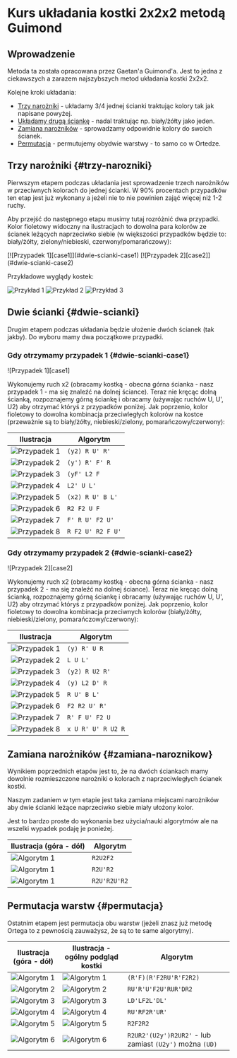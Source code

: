 <!---
title: "Kostka 2x2x2 - układanie metodą Guimond"    
javascripts: [prettytable.js]
-->

[case1]: %site.assets%/images/2x2x2/guimond/4.png ("Przypadek pierwszy")
[case2]: %site.assets%/images/2x2x2/guimond/5.png ("Przypadek drugi")

# Kurs układania kostki 2x2x2 metodą Guimond

## Wprowadzenie

Metoda ta została opracowana przez Gaetan'a Guimond'a. Jest to jedna z ciekawszych a zarazem najszybszych metod układania kostki 2x2x2.

Kolejne kroki układania:

 - [Trzy narożniki](#trzy-narozniki "Trzy narożniki") - układamy 3/4 jednej ścianki traktując kolory tak jak napisane powyżej.
 - [Układamy drugą ściankę](#dwie-scianki "Dwie ścianki") - nadal traktując np. biały/żółty jako jeden.
 - [Zamiana narożników](#zamiana-naroznikow "Zamiana narożników") - sprowadzamy odpowidnie kolory do swoich ścianek.
 - [Permutacja](#permutacja "Permutacja") - permutujemy obydwie warstwy - to samo co w Ortedze.

## Trzy narożniki {#trzy-narozniki}

Pierwszym etapem podczas układania jest sprowadzenie trzech narożników w przeciwnych kolorach do jednej ścianki. W 90% procentach przypadków ten etap jest już wykonany a jeżeli nie to nie powinien zająć więcej niż 1-2 ruchy.

Aby przejść do następnego etapu musimy tutaj rozróżnić dwa przypadki. Kolor fioletowy widoczny na ilustracjach to dowolna para kolorów ze ścianek leżących naprzeciwko siebie (w większości przypadków będzie to: biały/żółty, zielony/niebieski, czerwony/pomarańczowy):

<p markdown=1 class="centered">
    [![Przypadek 1][case1]](#dwie-scianki-case1)
    [![Przypadek 2][case2]](#dwie-scianki-case2)
</p>

Przykładowe wyglądy kostek:

![Przykład 1](%site.assets%/images/2x2x2/guimond/1.png "Przykład pierwszy")
![Przykład 2](%site.assets%/images/2x2x2/guimond/2.png "Przykład drugi")
![Przykład 3](%site.assets%/images/2x2x2/guimond/3.png "Przykład trzeci")

## Dwie ścianki {#dwie-scianki}

Drugim etapem podczas układania będzie ułożenie dwóch ścianek (tak jakby). Do wyboru mamy dwa początkowe przypadki.

### Gdy otrzymamy przypadek 1 {#dwie-scianki-case1}
<p markdown=1 class="centered">
![Przypadek 1][case1]
</p>

Wykonujemy ruch x2 (obracamy kostką - obecna górna ścianka - nasz przypadek 1 - ma się znaleźć na dolnej ściance). Teraz nie kręcąc dolną ścianką, rozpoznajemy górną ściankę i obracamy (używając ruchów U, U', U2) aby otrzymać któryś z przypadków poniżej. Jak poprzenio, kolor fioletowy to dowolna kombinacja przeciwległych kolorów na kostce (przeważnie są to biały/żółty, niebieski/zielony, pomarańczowy/czerwony):

| Ilustracja                                                               | Algorytm          |
| ------------------------------------------------------------------------ | ----------------- |
| ![Przypadek 1](%site.assets%/images/2x2x2/guimond/4_1.png "Przypadek 1") | `(y2) R U' R'`    |
| ![Przypadek 2](%site.assets%/images/2x2x2/guimond/4_2.png "Przypadek 2") | `(y') R' F' R`    |
| ![Przypadek 3](%site.assets%/images/2x2x2/guimond/4_3.png "Przypadek 3") | `(yF' L2 F`       |
| ![Przypadek 4](%site.assets%/images/2x2x2/guimond/4_4.png "Przypadek 4") | `L2' U L'`        |
| ![Przypadek 5](%site.assets%/images/2x2x2/guimond/4_5.png "Przypadek 5") | `(x2) R U' B L'`  |
| ![Przypadek 6](%site.assets%/images/2x2x2/guimond/4_6.png "Przypadek 6") | `R2 F2 U F`       |
| ![Przypadek 7](%site.assets%/images/2x2x2/guimond/4_7.png "Przypadek 7") | `F' R U' F2 U'`   |
| ![Przypadek 8](%site.assets%/images/2x2x2/guimond/4_8.png "Przypadek 8") | `R F2 U' R2 F U'` |

### Gdy otrzymamy przypadek 2 {#dwie-scianki-case2}
<p markdown=1 class="centered">
![Przypadek 2][case2]
</p>

Wykonujemy ruch x2 (obracamy kostką - obecna górna ścianka - nasz przypadek 2 - ma się znaleźć na dolnej ściance). Teraz nie kręcąc dolną ścianką, rozpoznajemy górną ściankę i obracamy (używając ruchów U, U', U2) aby otrzymać któryś z przypadków poniżej. Jak poprzenio, kolor fioletowy to dowolna kombinacja przeciwnych kolorów (biały/żółty, niebieski/zielony, pomarańczowy/czerwony):

| Ilustracja                                                               | Algorytm           |
| ------------------------------------------------------------------------ | ------------------ |
| ![Przypadek 1](%site.assets%/images/2x2x2/guimond/5_1.png "Przypadek 1") | `(y) R' U R`       |
| ![Przypadek 2](%site.assets%/images/2x2x2/guimond/5_2.png "Przypadek 2") | `L U L'`           |
| ![Przypadek 3](%site.assets%/images/2x2x2/guimond/5_3.png "Przypadek 3") | `(y2) R U2 R'`     |
| ![Przypadek 4](%site.assets%/images/2x2x2/guimond/5_4.png "Przypadek 4") | `(y) L2 D' R`      |
| ![Przypadek 5](%site.assets%/images/2x2x2/guimond/5_5.png "Przypadek 5") | `R U' B L'`        |
| ![Przypadek 6](%site.assets%/images/2x2x2/guimond/5_6.png "Przypadek 6") | `F2 R2 U' R'`      |
| ![Przypadek 7](%site.assets%/images/2x2x2/guimond/5_7.png "Przypadek 7") | `R' F U' F2 U`     |
| ![Przypadek 8](%site.assets%/images/2x2x2/guimond/5_8.png "Przypadek 8") | `x U R' U' R U2 R` |

## Zamiana narożników {#zamiana-naroznikow}

Wynikiem poprzednich etapów jest to, że na dwóch ściankach mamy dowolnie rozmieszczone narożniki o kolorach z naprzeciwległych ścianek kostki. 

Naszym zadaniem w tym etapie jest taka zamiana miejscami narożników aby dwie ścianki leżące naprzeciwko siebie miały ułożony kolor.

Jest to bardzo proste do wykonania bez użycia/nauki algorytmów ale na wszelki wypadek podaję je ponieżej.

| Ilustracja (góra - dół)                                   | Algorytm     |
| --------------------------------------------------------- | ------------ |
| ![Algorytm 1](%site.assets%/images/2x2x2/guimond/6_1.png) | `R2U2F2`     |
| ![Algorytm 1](%site.assets%/images/2x2x2/guimond/6_2.png) | `R2U'R2`     |
| ![Algorytm 1](%site.assets%/images/2x2x2/guimond/6_3.png) | `R2U'R2U'R2` |

## Permutacja warstw {#permutacja}

Ostatnim etapem jest permutacja obu warstw (jeżeli znasz już metodę Ortega to z pewnością zauważysz, że są to te same algorytmy).


| Ilustracja (góra - dół)                                    | Ilustracja  - ogólny podgląd kostki                         | Algorytm                                           |
| ---------------------------------------------------------- | ----------------------------------------------------------- | -------------------------------------------------- |
| ![Algorytm 1](%site.assets%/images/2x2x2/ortega/pll/1.png) | ![Algorytm 1](%site.assets%/images/2x2x2/ortega/pll/1a.png) | `(R'F)(R'F2RU'R'F2R2)`                               |
| ![Algorytm 2](%site.assets%/images/2x2x2/ortega/pll/2.png) | ![Algorytm 2](%site.assets%/images/2x2x2/ortega/pll/2a.png) | `RU'R'U'F2U'RUR'DR2`                                 |
| ![Algorytm 3](%site.assets%/images/2x2x2/ortega/pll/3.png) | ![Algorytm 3](%site.assets%/images/2x2x2/ortega/pll/3a.png) | `LD'LF2L'DL'`                                        |
| ![Algorytm 4](%site.assets%/images/2x2x2/ortega/pll/4.png) | ![Algorytm 4](%site.assets%/images/2x2x2/ortega/pll/4a.png) | `RU'RF2R'UR'`                                        |
| ![Algorytm 5](%site.assets%/images/2x2x2/ortega/pll/5.png) | ![Algorytm 5](%site.assets%/images/2x2x2/ortega/pll/5a.png) | `R2F2R2`                                             |
| ![Algorytm 6](%site.assets%/images/2x2x2/ortega/pll/6.png) | ![Algorytm 6](%site.assets%/images/2x2x2/ortega/pll/6a.png) | `R2UR2'(U2y')R2UR2'` - lub zamiast `(U2y')` można `(UD)` |

